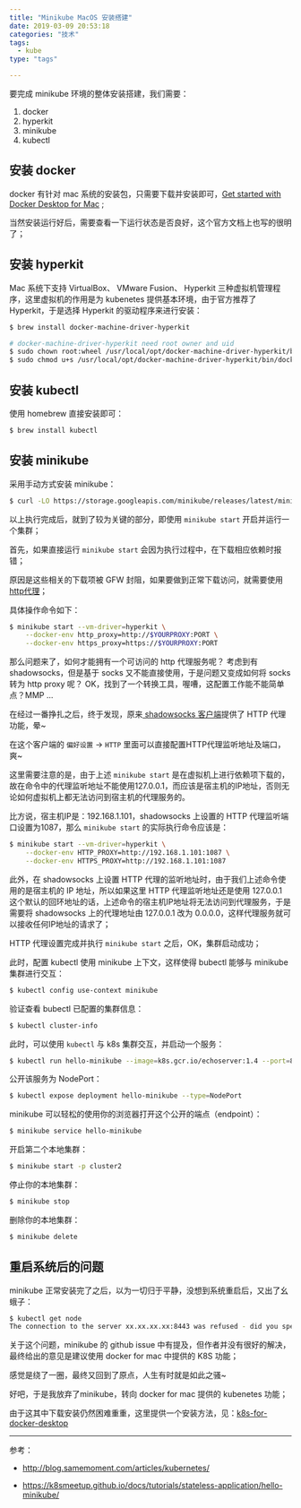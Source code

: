 ```yaml
---
title: "Minikube MacOS 安装搭建"
date: 2019-03-09 20:53:18
categories: "技术" 
tags: 
  - kube
type: "tags"

---
```


要完成 minikube 环境的整体安装搭建，我们需要：
1. docker
2. hyperkit
3. minikube
4. kubectl

## 安装 docker

docker 有针对 mac 系统的安装包，只需要下载并安装即可，[Get started with Docker Desktop for Mac](https://docs.docker.com/docker-for-mac/install/) ;

当然安装运行好后，需要查看一下运行状态是否良好，这个官方文档上也写的很明了；

## 安装 hyperkit
Mac 系统下支持 VirtualBox、 VMware Fusion、 Hyperkit 三种虚拟机管理程序，这里虚拟机的作用是为 kubenetes 提供基本环境，由于官方推荐了 Hyperkit，于是选择 Hyperkit 的驱动程序来进行安装：

``` sh
$ brew install docker-machine-driver-hyperkit

# docker-machine-driver-hyperkit need root owner and uid 
$ sudo chown root:wheel /usr/local/opt/docker-machine-driver-hyperkit/bin/docker-machine-driver-hyperkit
$ sudo chmod u+s /usr/local/opt/docker-machine-driver-hyperkit/bin/docker-machine-driver-hyperkit
```

## 安装 kubectl

使用 homebrew 直接安装即可：
``` sh
$ brew install kubectl
```

## 安装 minikube

采用手动方式安装 minikube：
``` sh
$ curl -LO https://storage.googleapis.com/minikube/releases/latest/minikube-darwin-amd64 && sudo install minikube-darwin-amd64 /usr/local/bin/minikube
```

以上执行完成后，就到了较为关键的部分，即使用 `minikube start` 开启并运行一个集群；

首先，如果直接运行 `minikube start` 会因为执行过程中，在下载相应依赖时报错；

原因是这些相关的下载项被 GFW 封阻，如果要做到正常下载访问，就需要使用[http代理](https://kubernetes.io/docs/setup/minikube/#using-minikube-with-an-http-proxy)；

具体操作命令如下：
``` sh
$ minikube start --vm-driver=hyperkit \
    --docker-env http_proxy=http://$YOURPROXY:PORT \
    --docker-env https_proxy=https://$YOURPROXY:PORT
```

那么问题来了，如何才能拥有一个可访问的 http 代理服务呢？
考虑到有 shadowsocks，但是基于 socks 又不能直接使用，于是问题又变成如何将 socks 转为 http proxy 呢？
OK，找到了一个转换工具，喔嘈，这配置工作能不能简单点？MMP ...

在经过一番挣扎之后，终于发现，原来[ shadowsocks 客户端](https://github.com/shadowsocks/ShadowsocksX-NG)提供了 HTTP 代理功能，晕~

在这个客户端的 `偏好设置` -> `HTTP` 里面可以直接配置HTTP代理监听地址及端口，爽~

这里需要注意的是，由于上述 `minikube start` 是在虚拟机上进行依赖项下载的，故在命令中的代理监听地址不能使用127.0.0.1，而应该是宿主机的IP地址，否则无论如何虚拟机上都无法访问到宿主机的代理服务的。

比方说，宿主机IP是：192.168.1.101，shadowsocks 上设置的 HTTP 代理监听端口设置为1087，那么 `minikube start` 的实际执行命令应该是：
``` sh
$ minikube start --vm-driver=hyperkit \
    --docker-env HTTP_PROXY=http://192.168.1.101:1087 \
    --docker-env HTTPS_PROXY=http://192.168.1.101:1087
```

此外，在 shadowsocks 上设置 HTTP 代理的监听地址时，由于我们上述命令使用的是宿主机的 IP 地址，所以如果这里 HTTP 代理监听地址还是使用 127.0.0.1 这个默认的回环地址的话，上述命令的宿主机IP地址将无法访问到代理服务，于是需要将 shadowsocks 上的代理地址由 127.0.0.1 改为 0.0.0.0，这样代理服务就可以接收任何IP地址的请求了；

HTTP 代理设置完成并执行 `minikube start` 之后，OK，集群启动成功；

此时，配置 kubectl 使用 minikube 上下文，这样使得 bubectl 能够与 minikube 集群进行交互：
``` sh
$ kubectl config use-context minikube
```

验证查看 bubectl 已配置的集群信息：
``` sh
$ kubectl cluster-info
```

此时，可以使用 `kubectl` 与 k8s 集群交互，并启动一个服务：
``` sh
$ kubectl run hello-minikube --image=k8s.gcr.io/echoserver:1.4 --port=8080
```

公开该服务为 NodePort：
``` sh
$ kubectl expose deployment hello-minikube --type=NodePort
```

minikube 可以轻松的使用你的浏览器打开这个公开的端点（endpoint）：
``` sh
$ minikube service hello-minikube
```

开启第二个本地集群：
``` sh
$ minikube start -p cluster2
```

停止你的本地集群：
``` sh
$ minikube stop
```

删除你的本地集群：
``` sh
$ minikube delete
```

## 重启系统后的问题

minikube 正常安装完了之后，以为一切归于平静，没想到系统重启后，又出了幺蛾子：
``` sh
$ kubectl get node
The connection to the server xx.xx.xx.xx:8443 was refused - did you specify the right host or port?
```
关于这个问题，minikube 的 github issue 中有提及，但作者并没有很好的解决，最终给出的意见是建议使用 docker for mac 中提供的 K8S 功能；

感觉是绕了一圈，最终又回到了原点，人生有时就是如此之骚~

好吧，于是我放弃了minikube，转向 docker for mac 提供的 kubenetes 功能；

由于这其中下载安装仍然困难重重，这里提供一个安装方法，见：[k8s-for-docker-desktop](https://github.com/AliyunContainerService/k8s-for-docker-desktop)

---

参考：

* http://blog.samemoment.com/articles/kubernetes/

* https://k8smeetup.github.io/docs/tutorials/stateless-application/hello-minikube/
